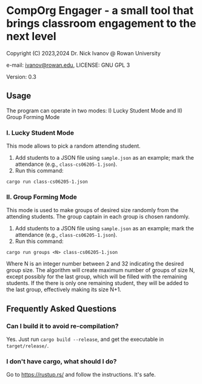 # CompOrg Engager - a small tool that brings classroom engagement to the next level

Copyright (C) 2023,2024 Dr. Nick Ivanov @ Rowan University

e-mail: ivanov@rowan.edu, LICENSE: GNU GPL 3

Version: 0.3

## Usage

The program can operate in two modes: I) Lucky Student Mode and II) Group Forming Mode

### I. Lucky Student Mode

This mode allows to pick a random attending student.

1. Add students to a JSON file using `sample.json` as an example; mark the attendance (e.g., `class-cs06205-1.json`).
2. Run this command:
```
cargo run class-cs06205-1.json
```

### II. Group Forming Mode

This mode is used to make groups of desired size randomly from the attending students. The group captain in each group is chosen randomly.

1. Add students to a JSON file using `sample.json` as an example; mark the attendance (e.g., `class-cs06205-1.json`).
2. Run this command:
```
cargo run groups <N> class-cs06205-1.json
```
Where N is an integer number between 2 and 32 indicating the desired group size. The algorithm will create maximum number of groups of size N, except possibly for the last group, which will be filled with the remaining students. If the there is only one remaining student, they will be added to the last group, effectively making its size N+1.

## Frequently Asked Questions

### Can I build it to avoid re-compilation?
Yes. Just run `cargo build --release`, and get the executable in `target/release/`.

### I don't have cargo, what should I do?

Go to https://rustup.rs/ and follow the instructions. It's safe.